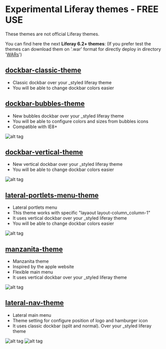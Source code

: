 # Experimental Liferay themes - FREE USE

These themes are not official Liferay themes.

You can find here the next **Liferay 6.2+ themes**:
(If you prefer test the themes can download them on '.war' format for directly deploy in directory '[WARs](https://github.com/marcoscv-work/experimental-liferay-themes/tree/master/WARs)')

## [dockbar-classic-theme](https://github.com/marcoscv-work/experimental-liferay-themes/tree/master/dockbar-classic-theme)


* Classic dockbar over your _styled liferay theme
* You will be able to change dockbar colors easier

## [dockbar-bubbles-theme](https://github.com/marcoscv-work/experimental-liferay-themes/tree/master/dockbar-bubbles-theme)


* New bubbles dockbar over your _styled liferay theme
* You will be able to configure colors and sizes from bubbles icons
* Compatible with IE8+

![alt tag](https://raw.githubusercontent.com/marcoscv-work/experimental-liferay-themes/master/previews/bubbles-dockbar-theme.gif)

## [dockbar-vertical-theme](https://github.com/marcoscv-work/experimental-liferay-themes/tree/master/dockbar-vertical-theme)


* New vertical dockbar over your _styled liferay theme
* You will be able to change dockbar colors easier

![alt tag](https://raw.githubusercontent.com/marcoscv-work/experimental-liferay-themes/master/previews/dockbar-vertical-theme.gif)

## [lateral-portlets-menu-theme](https://github.com/marcoscv-work/experimental-liferay-themes/tree/master/lateral-portlets-menu-theme)


* Lateral portlets menu
* This theme works with specific "layaout layout-column_column-1"
* It uses vertical dockbar over your _styled liferay theme
* You will be able to change dockbar colors easier

![alt tag](https://raw.githubusercontent.com/marcoscv-work/experimental-liferay-themes/master/previews/lateral-portlets-menu-theme.gif)

## [manzanita-theme](https://github.com/marcoscv-work/experimental-liferay-themes/tree/master/manzanita-theme)


* Manzanita theme
* Inspired by the apple website
* Flexible main menu
* It uses vertical dockbar over your _styled liferay theme

![alt tag](https://raw.githubusercontent.com/marcoscv-work/experimental-liferay-themes/master/previews/manzanita-theme.gif)

## [lateral-nav-theme](https://github.com/marcoscv-work/experimental-liferay-themes/tree/master/lateral-nav-theme)


* Lateral main menu
* Theme setting for configure position of logo and hamburger icon
* It uses classic dockbar (split and normal). Over your _styled liferay theme

![alt tag](https://raw.githubusercontent.com/marcoscv-work/experimental-liferay-themes/master/previews/lateral-nav-theme.gif)
![alt tag](https://raw.githubusercontent.com/marcoscv-work/experimental-liferay-themes/master/previews/lateral-nav-theme.png)